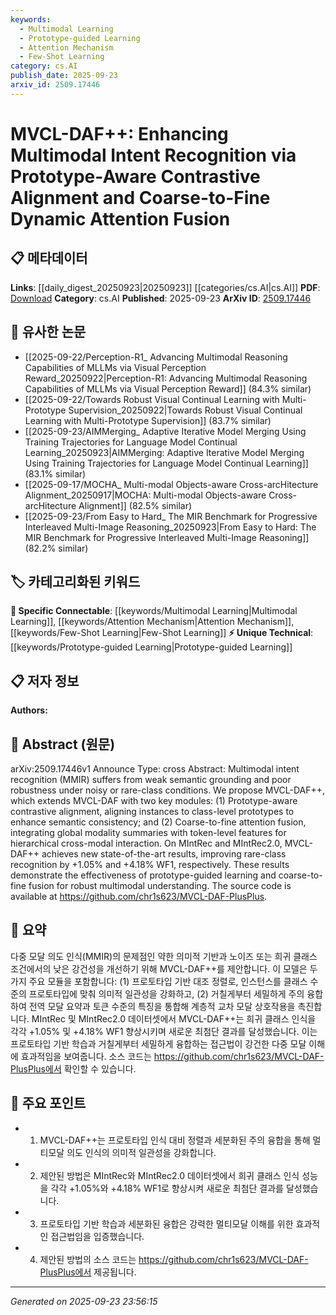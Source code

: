 ```yaml
---
keywords:
  - Multimodal Learning
  - Prototype-guided Learning
  - Attention Mechanism
  - Few-Shot Learning
category: cs.AI
publish_date: 2025-09-23
arxiv_id: 2509.17446
---
```


<!-- KEYWORD_LINKING_METADATA:
{
  "processed_timestamp": "2025-09-23T23:56:15.499302",
  "vocabulary_version": "1.0",
  "selected_keywords": [
    "Multimodal Learning",
    "Prototype-guided Learning",
    "Attention Mechanism",
    "Few-Shot Learning"
  ],
  "rejected_keywords": [],
  "similarity_scores": {
    "Multimodal Learning": 0.85,
    "Prototype-guided Learning": 0.8,
    "Attention Mechanism": 0.82,
    "Few-Shot Learning": 0.79
  },
  "extraction_method": "AI_prompt_based",
  "budget_applied": true,
  "candidates_json": {
    "candidates": [
      {
        "surface": "Multimodal intent recognition",
        "canonical": "Multimodal Learning",
        "aliases": [
          "MMIR"
        ],
        "category": "specific_connectable",
        "rationale": "Multimodal Learning is a key area in AI that connects various modalities, enhancing understanding across different data types.",
        "novelty_score": 0.45,
        "connectivity_score": 0.88,
        "specificity_score": 0.7,
        "link_intent_score": 0.85
      },
      {
        "surface": "Prototype-aware contrastive alignment",
        "canonical": "Prototype-guided Learning",
        "aliases": [
          "Prototype-aware alignment"
        ],
        "category": "unique_technical",
        "rationale": "This technique enhances semantic consistency, a novel approach in aligning instances to class-level prototypes.",
        "novelty_score": 0.72,
        "connectivity_score": 0.65,
        "specificity_score": 0.78,
        "link_intent_score": 0.8
      },
      {
        "surface": "Coarse-to-fine attention fusion",
        "canonical": "Attention Mechanism",
        "aliases": [
          "Hierarchical attention fusion"
        ],
        "category": "specific_connectable",
        "rationale": "This method refines attention mechanisms by integrating global and token-level features, crucial for cross-modal interaction.",
        "novelty_score": 0.6,
        "connectivity_score": 0.83,
        "specificity_score": 0.75,
        "link_intent_score": 0.82
      },
      {
        "surface": "Rare-class recognition",
        "canonical": "Few-Shot Learning",
        "aliases": [
          "Rare class detection"
        ],
        "category": "specific_connectable",
        "rationale": "Few-Shot Learning techniques are essential for improving recognition in rare-class scenarios, enhancing model robustness.",
        "novelty_score": 0.5,
        "connectivity_score": 0.78,
        "specificity_score": 0.72,
        "link_intent_score": 0.79
      }
    ],
    "ban_list_suggestions": [
      "state-of-the-art",
      "source code"
    ]
  },
  "decisions": [
    {
      "candidate_surface": "Multimodal intent recognition",
      "resolved_canonical": "Multimodal Learning",
      "decision": "linked",
      "scores": {
        "novelty": 0.45,
        "connectivity": 0.88,
        "specificity": 0.7,
        "link_intent": 0.85
      }
    },
    {
      "candidate_surface": "Prototype-aware contrastive alignment",
      "resolved_canonical": "Prototype-guided Learning",
      "decision": "linked",
      "scores": {
        "novelty": 0.72,
        "connectivity": 0.65,
        "specificity": 0.78,
        "link_intent": 0.8
      }
    },
    {
      "candidate_surface": "Coarse-to-fine attention fusion",
      "resolved_canonical": "Attention Mechanism",
      "decision": "linked",
      "scores": {
        "novelty": 0.6,
        "connectivity": 0.83,
        "specificity": 0.75,
        "link_intent": 0.82
      }
    },
    {
      "candidate_surface": "Rare-class recognition",
      "resolved_canonical": "Few-Shot Learning",
      "decision": "linked",
      "scores": {
        "novelty": 0.5,
        "connectivity": 0.78,
        "specificity": 0.72,
        "link_intent": 0.79
      }
    }
  ]
}
-->

# MVCL-DAF++: Enhancing Multimodal Intent Recognition via Prototype-Aware Contrastive Alignment and Coarse-to-Fine Dynamic Attention Fusion

## 📋 메타데이터

**Links**: [[daily_digest_20250923|20250923]] [[categories/cs.AI|cs.AI]]
**PDF**: [Download](https://arxiv.org/pdf/2509.17446.pdf)
**Category**: cs.AI
**Published**: 2025-09-23
**ArXiv ID**: [2509.17446](https://arxiv.org/abs/2509.17446)

## 🔗 유사한 논문
- [[2025-09-22/Perception-R1_ Advancing Multimodal Reasoning Capabilities of MLLMs via Visual Perception Reward_20250922|Perception-R1: Advancing Multimodal Reasoning Capabilities of MLLMs via Visual Perception Reward]] (84.3% similar)
- [[2025-09-22/Towards Robust Visual Continual Learning with Multi-Prototype Supervision_20250922|Towards Robust Visual Continual Learning with Multi-Prototype Supervision]] (83.7% similar)
- [[2025-09-23/AIMMerging_ Adaptive Iterative Model Merging Using Training Trajectories for Language Model Continual Learning_20250923|AIMMerging: Adaptive Iterative Model Merging Using Training Trajectories for Language Model Continual Learning]] (83.1% similar)
- [[2025-09-17/MOCHA_ Multi-modal Objects-aware Cross-arcHitecture Alignment_20250917|MOCHA: Multi-modal Objects-aware Cross-arcHitecture Alignment]] (82.5% similar)
- [[2025-09-23/From Easy to Hard_ The MIR Benchmark for Progressive Interleaved Multi-Image Reasoning_20250923|From Easy to Hard: The MIR Benchmark for Progressive Interleaved Multi-Image Reasoning]] (82.2% similar)

## 🏷️ 카테고리화된 키워드
**🔗 Specific Connectable**: [[keywords/Multimodal Learning|Multimodal Learning]], [[keywords/Attention Mechanism|Attention Mechanism]], [[keywords/Few-Shot Learning|Few-Shot Learning]]
**⚡ Unique Technical**: [[keywords/Prototype-guided Learning|Prototype-guided Learning]]

## 📋 저자 정보

**Authors:** 

## 📄 Abstract (원문)

arXiv:2509.17446v1 Announce Type: cross 
Abstract: Multimodal intent recognition (MMIR) suffers from weak semantic grounding and poor robustness under noisy or rare-class conditions. We propose MVCL-DAF++, which extends MVCL-DAF with two key modules: (1) Prototype-aware contrastive alignment, aligning instances to class-level prototypes to enhance semantic consistency; and (2) Coarse-to-fine attention fusion, integrating global modality summaries with token-level features for hierarchical cross-modal interaction. On MIntRec and MIntRec2.0, MVCL-DAF++ achieves new state-of-the-art results, improving rare-class recognition by +1.05\% and +4.18\% WF1, respectively. These results demonstrate the effectiveness of prototype-guided learning and coarse-to-fine fusion for robust multimodal understanding. The source code is available at https://github.com/chr1s623/MVCL-DAF-PlusPlus.

## 📝 요약

다중 모달 의도 인식(MMIR)의 문제점인 약한 의미적 기반과 노이즈 또는 희귀 클래스 조건에서의 낮은 강건성을 개선하기 위해 MVCL-DAF++를 제안합니다. 이 모델은 두 가지 주요 모듈을 포함합니다: (1) 프로토타입 기반 대조 정렬로, 인스턴스를 클래스 수준의 프로토타입에 맞춰 의미적 일관성을 강화하고, (2) 거칠게부터 세밀하게 주의 융합하여 전역 모달 요약과 토큰 수준의 특징을 통합해 계층적 교차 모달 상호작용을 촉진합니다. MIntRec 및 MIntRec2.0 데이터셋에서 MVCL-DAF++는 희귀 클래스 인식을 각각 +1.05% 및 +4.18% WF1 향상시키며 새로운 최첨단 결과를 달성했습니다. 이는 프로토타입 기반 학습과 거칠게부터 세밀하게 융합하는 접근법이 강건한 다중 모달 이해에 효과적임을 보여줍니다. 소스 코드는 https://github.com/chr1s623/MVCL-DAF-PlusPlus에서 확인할 수 있습니다.

## 🎯 주요 포인트

- 1. MVCL-DAF++는 프로토타입 인식 대비 정렬과 세분화된 주의 융합을 통해 멀티모달 의도 인식의 의미적 일관성을 강화합니다.
- 2. 제안된 방법은 MIntRec와 MIntRec2.0 데이터셋에서 희귀 클래스 인식 성능을 각각 +1.05%와 +4.18% WF1로 향상시켜 새로운 최첨단 결과를 달성했습니다.
- 3. 프로토타입 기반 학습과 세분화된 융합은 강력한 멀티모달 이해를 위한 효과적인 접근법임을 입증했습니다.
- 4. 제안된 방법의 소스 코드는 https://github.com/chr1s623/MVCL-DAF-PlusPlus에서 제공됩니다.


---

*Generated on 2025-09-23 23:56:15*